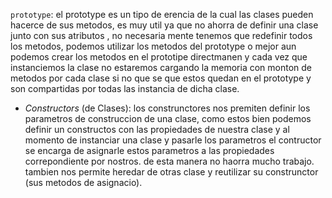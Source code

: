 `prototype`:
            el prototype es un tipo de erencia de la cual las clases pueden hacerce de sus metodos, es muy util
            ya que no ahorra de definir una clase junto con sus atributos , no necesaria mente tenemos que redefinir todos los metodos, podemos utilizar los metodos del prototype o mejor aun podemos crear los metodos en el prototipe directmanen y cada vez que instanciemos la clase no estaremos cargando la memoria con monton de metodos por cada clase si no que se que estos quedan en el prototype y son compartidas por todas las instancia de dicha clase.

* _Constructors_ (de Clases):
                              los construnctores nos premiten definir los parametros de construccion de una clase, como estos
                              bien podemos definir un constructos con las propiedades de nuestra clase y al momento de instanciar una clase y pasarle los parametros el contructor se encarga de asignarle estos parametros a las propiedades correpondiente por nostros. de esta manera no haorra mucho trabajo.
                              tambien nos permite heredar de otras clase y reutilizar su construnctor (sus metodos de asignacio).

